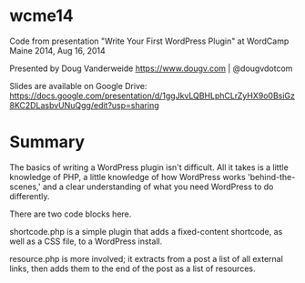 wcme14
======

Code from presentation "Write Your First WordPress Plugin" at WordCamp Maine 2014, Aug 16, 2014 

Presented by Doug Vanderweide
https://www.dougv.com | @dougvdotcom

Slides are available on Google Drive:
https://docs.google.com/presentation/d/1ggJkvLQBHLphCLrZyHX9o0BsiGz8KC2DLasbvUNuQgg/edit?usp=sharing

Summary
=====

The basics of writing a WordPress plugin isn't difficult. All it takes is a little knowledge of PHP, a little knowledge of how WordPress works 'behind-the-scenes,' and a clear understanding of what you need WordPress to do differently.

There are two code blocks here. 

shortcode.php is a simple plugin that adds a fixed-content shortcode, as well as a CSS file, to a WordPress install.

resource.php is more involved; it extracts from a post a list of all external links, then adds them to the end of the post as a list of resources.

